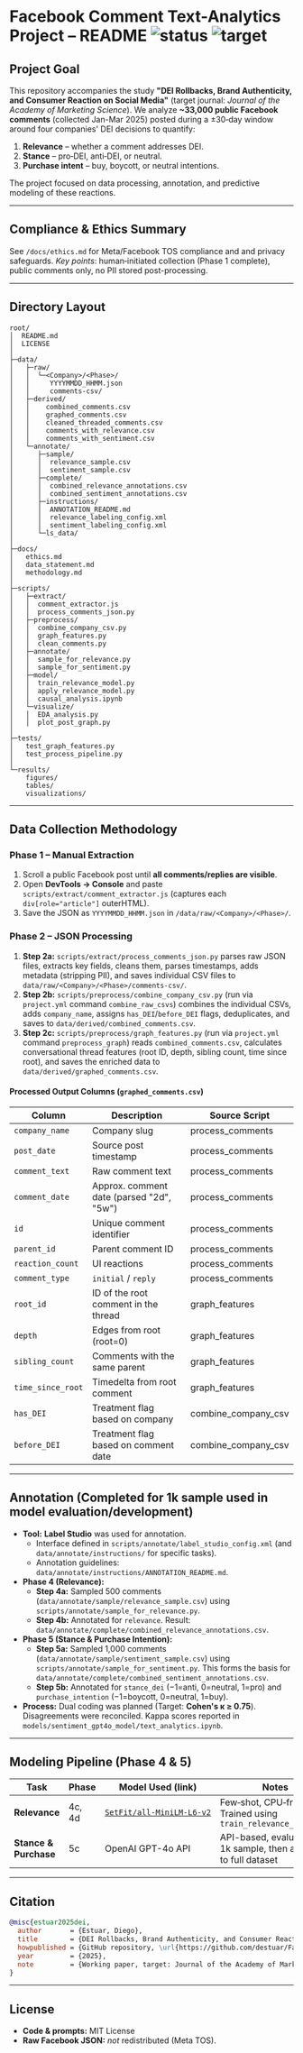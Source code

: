 # Facebook Comment Text-Analytics Project – README ![status](https://img.shields.io/badge/status-Phase5_Complete-green) ![target](https://img.shields.io/badge/target-JAMS-blue)

## Project Goal
This repository accompanies the study **"DEI Rollbacks, Brand Authenticity, and Consumer Reaction on Social Media"** (target journal: _Journal of the Academy of Marketing Science_).
We analyze **~33,000 public Facebook comments** (collected Jan-Mar 2025) posted during a ±30‑day window around four companies' DEI decisions to quantify:

1. **Relevance** – whether a comment addresses DEI.
2. **Stance** – pro‑DEI, anti‑DEI, or neutral.
3. **Purchase intent** – buy, boycott, or neutral intentions.

The project focused on data processing, annotation, and predictive modeling of these reactions.

---

## Compliance & Ethics Summary
See `/docs/ethics.md` for Meta/Facebook TOS compliance and and privacy safeguards.
_Key points_: human‑initiated collection (Phase 1 complete), public comments only, no PII stored post-processing.

---

## Directory Layout
```text
root/
│  README.md
│  LICENSE
│
├─data/
│   ├─raw/                  
│   │  └─<Company>/<Phase>/
│   │     YYYYMMDD_HHMM.json
│   │     comments-csv/       
│   ├─derived/             
│   │    combined_comments.csv
│   │    graphed_comments.csv
│   │    cleaned_threaded_comments.csv
│   │    comments_with_relevance.csv
│   │    comments_with_sentiment.csv
│   └─annotate/             
│      ├─sample/
│      │  relevance_sample.csv
│      │  sentiment_sample.csv
│      ├─complete/
│      │  combined_relevance_annotations.csv
│      │  combined_sentiment_annotations.csv
│      ├─instructions/
│      │  ANNOTATION_README.md
│      │  relevance_labeling_config.xml
│      │  sentiment_labeling_config.xml
│      └─ls_data/
│
├─docs/
│   ethics.md
│   data_statement.md
│   methodology.md
│
├─scripts/
│   ├─extract/
│   │  comment_extractor.js
│   │  process_comments_json.py
│   ├─preprocess/
│   │  combine_company_csv.py
│   │  graph_features.py
│   │  clean_comments.py
│   ├─annotate/
│   │  sample_for_relevance.py
│   │  sample_for_sentiment.py
│   ├─model/
│   │  train_relevance_model.py
│   │  apply_relevance_model.py
│   │  causal_analysis.ipynb
│   └─visualize/
│   │  EDA_analysis.py
│   │  plot_post_graph.py
│
├─tests/
│   test_graph_features.py
│   test_process_pipeline.py
│
└─results/
    figures/
    tables/
    visualizations/
```

---

## Data Collection Methodology

### Phase 1 – Manual Extraction
1. Scroll a public Facebook post until **all comments/replies are visible**.
2. Open **DevTools → Console** and paste `scripts/extract/comment_extractor.js` (captures each `div[role="article"]` outerHTML).
3. Save the JSON as `YYYYMMDD_HHMM.json` in `/data/raw/<Company>/<Phase>/`.

### Phase 2 – JSON Processing
1.  **Step 2a:** `scripts/extract/process_comments_json.py` parses raw JSON files, extracts key fields, cleans them, parses timestamps, adds metadata (stripping PII), and saves individual CSV files to `data/raw/<Company>/<Phase>/comments-csv/`.
2.  **Step 2b:** `scripts/preprocess/combine_company_csv.py` (run via `project.yml` command `combine_raw_csvs`) combines the individual CSVs, adds `company_name`, assigns `has_DEI`/`before_DEI` flags, deduplicates, and saves to `data/derived/combined_comments.csv`.
3.  **Step 2c:** `scripts/preprocess/graph_features.py` (run via `project.yml` command `preprocess_graph`) reads `combined_comments.csv`, calculates conversational thread features (root ID, depth, sibling count, time since root), and saves the enriched data to `data/derived/graphed_comments.csv`.

#### Processed Output Columns (`graphed_comments.csv`)

| Column            | Description                               | Source Script |
|-------------------|-------------------------------------------|---------------|
| `company_name`    | Company slug                              | process_comments | 
| `post_date`       | Source post timestamp                     | process_comments |
| `comment_text`    | Raw comment text                          | process_comments |
| `comment_date`    | Approx. comment date (parsed "2d", "5w")  | process_comments |
| `id`              | Unique comment identifier                 | process_comments |
| `parent_id`       | Parent comment ID                         | process_comments |
| `reaction_count`  | UI reactions                              | process_comments |
| `comment_type`    | `initial` / `reply`                       | process_comments |
| `root_id`         | ID of the root comment in the thread      | graph_features |
| `depth`           | Edges from root (root=0)                  | graph_features |
| `sibling_count`   | Comments with the same parent             | graph_features |
| `time_since_root` | Timedelta from root comment               | graph_features |
| `has_DEI`         | Treatment flag based on company           | combine_company_csv |
| `before_DEI`      | Treatment flag based on comment date      | combine_company_csv |

---

## Annotation (Completed for 1k sample used in model evaluation/development)

*   **Tool:** **Label Studio** was used for annotation.
    *   Interface defined in `scripts/annotate/label_studio_config.xml` (and `data/annotate/instructions/` for specific tasks).
    *   Annotation guidelines: `data/annotate/instructions/ANNOTATION_README.md`.
*   **Phase 4 (Relevance):**
    *   **Step 4a:** Sampled 500 comments (`data/annotate/sample/relevance_sample.csv`) using `scripts/annotate/sample_for_relevance.py`.
    *   **Step 4b:** Annotated for `relevance`. Result: `data/annotate/complete/combined_relevance_annotations.csv`.
*   **Phase 5 (Stance & Purchase Intention):**
    *   **Step 5a:** Sampled 1,000 comments (`data/annotate/sample/sentiment_sample.csv`) using `scripts/annotate/sample_for_sentiment.py`. This forms the basis for `data/annotate/complete/combined_sentiment_annotations.csv`.
    *   **Step 5b:** Annotated for `stance_dei` (−1=anti, 0=neutral, 1=pro) and `purchase_intention` (−1=boycott, 0=neutral, 1=buy).
*   **Process:** Dual coding was planned (Target: **Cohen's κ ≥ 0.75**). Disagreements were reconciled. Kappa scores reported in `models/sentiment_gpt4o_model/text_analytics.ipynb`.

---

## Modeling Pipeline (Phase 4 & 5)

| Task                  | Phase | Model Used (link)                                                                         | Notes                                                  | Script / Notebook                 | Output                      |
|-----------------------|-------|----------------------------------------------------------------------------------------------|--------------------------------------------------------|----------------------------------|---------------------------------------|
| **Relevance**         | 4c, 4d| [`SetFit/all‑MiniLM‑L6‑v2`](https://huggingface.co/setfit/all-MiniLM-L6-v2)                  | Few‑shot, CPU‑friendly. Trained using `train_relevance_model.py` | `scripts/model/train_relevance_model.py` & `scripts/model/apply_relevance_model.py`    | `data/derived/comments_with_relevance.csv` |
| **Stance & Purchase** | 5c    | OpenAI GPT-4o API                                                                            | API-based, evaluated on 1k sample, then applied to full dataset | `models/sentiment_gpt4o_model/text_analytics.ipynb` | `data/derived/comments_with_sentiment.csv`  |

---

## Citation
```bibtex
@misc{estuar2025dei,
  author       = {Estuar, Diego},
  title        = {DEI Rollbacks, Brand Authenticity, and Consumer Reaction on Social Media},
  howpublished = {GitHub repository, \url{https://github.com/destuar/Facebook-TextAnalytics-Project}},
  year         = {2025},
  note         = {Working paper, target: Journal of the Academy of Marketing Science. Phase 5 (Modeling) complete.}
}
```
---

## License

* **Code & prompts:** MIT License
* **Raw Facebook JSON:** _not_ redistributed (Meta TOS).


